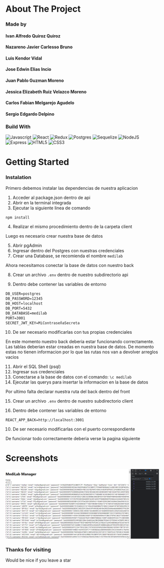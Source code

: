 # About The Project

### Made by

#### Ivan Alfredo Quiroz Quiroz
#### Nazareno Javier Carlesso Bruno
#### Luis Kendor Vidal
#### Jose Edwin Elias Incio
#### Juan Pablo Guzman Moreno
#### Jessica Elizabeth Ruiz Velazco Moreno
#### Carlos Fabian Melgarejo Agudelo
#### Sergio Edgardo Delpino

### Build With

![Javascript](https://img.shields.io/badge/Javascript-black.svg?style=flat-square&logo=javascript&logoColor=%23F7DF1E)
![React](https://img.shields.io/badge/React-black.svg?style=flat-square&logo=react&logoColor=%2361DAFB)
![Redux](https://img.shields.io/badge/Redux-black.svg?style=flat-square&logo=redux&logoColor=%23593d88)
![Postgres](https://img.shields.io/badge/Postgres-black.svg?style=flat-square&logo=postgresql&logoColor=%23316192)
![Sequelize](https://img.shields.io/badge/Sequelize-black?style=flat-square&logo=Sequelize&logoColor=%52B0E7)
![NodeJS](https://img.shields.io/badge/NodeJS-black?style=flat-square&logo=node.js&logoColor=%68a063)
![Express](https://img.shields.io/badge/Express-black.svg?style=flat-square&logo=express&logoColor=%2361DAFB)
![HTML5](https://img.shields.io/badge/HTML5-black.svg?style=flat-square&logo=html5&logoColor=%23E34F26)
![CSS3](https://img.shields.io/badge/CSS3-black.svg?style=flat-square&logo=css3&logoColor=%231572B6)

# Getting Started

### Instalation

Primero debemos instalar las dependencias de nuestra aplicacion

1. Acceder al package.json dentro de api
2. Abrir en la terminal integrada
3. Ejecutar la siguiente linea de comando

```
npm install
```

4. Realizar el mismo procedimiento dentro de la carpeta client

Luego es necesario crear nuestra base de datos

5. Abrir pgAdmin
6. Ingresar dentro del Postgres con nuestras credenciales
7. Crear una Database, se recomienda el nombre ```medilab```

Ahora necesitamos conectar la base de datos con nuestro back

8. Crear un archivo ```.env``` dentro de nuestro subdirectorio api

9. Dentro debe contener las variables de entorno

```
DB_USER=postgres
DB_PASSWORD=12345
DB_HOST=localhost
DB_PORT=5432
DB_DATABASE=medilab
PORT=3001
SECRET_JWT_KEY=MiContraseñaSecreta
```

10. De ser necesario modificarlas con tus propias credenciales

En este momento nuestro back deberia estar funcionando correctamente.
Las tablas deberian estar creadas en nuestra base de datos. De momento estas no tienen informacion por lo que las rutas nos van a devolver arreglos vacios

11. Abrir el SQL Shell (psql)
12. Ingresar sus credenciales
13. Conectarse a la base de datos con el comando: ```\c medilab```
14. Ejecutar las querys para insertar la informacion en la base de datos

Por ultimo falta declarar nuestra ruta del back dentro del front

15. Crear un archivo ```.env``` dentro de nuestro subdirectorio client

9. Dentro debe contener las variables de entorno

```
REACT_APP_BACK=http://localhost:3001
```

10. De ser necesario modificarlas con el puerto correspondiente

De funcionar todo correctamente deberia verse la pagina siguiente

# Screenshots

![Setup](screenshots/setup.png)

### Thanks for visiting

Would be nice if you leave a star